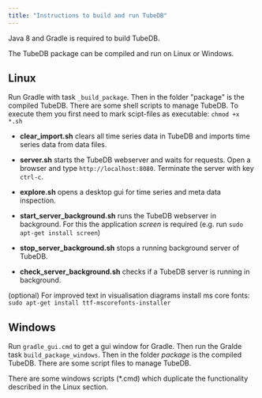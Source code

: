 ```yaml
---
title: "Instructions to build and run TubeDB"
---
```


Java 8 and Gradle is required to build TubeDB.

The TubeDB package can be compiled and run on Linux or Windows.

Linux
---

Run Gradle with task `_build_package`. Then in the folder "package" is the compiled TubeDB. There are some shell scripts to manage TubeDB. To execute them you first need to mark scipt-files as executable: `chmod +x *.sh`

* **clear_import.sh** clears all time series data in TubeDB and imports time series data from data files.

* **server.sh** starts the TubeDB webserver and waits for requests. Open a browser and type `http://localhost:8080`. Terminate the server with key `ctrl-c`. 

* **explore.sh** opens a desktop gui for time series and meta data inspection.

* **start_server_background.sh** runs the TubeDB webserver in background. For this the application *screen* is required (e.g. run `sudo apt-get install screen`)

* **stop_server_background.sh** stops a running background server of TubeDB.

* **check_server_background.sh** checks if a TubeDB server is running in background.

(optional) For improved text in visualisation diagrams install ms core fonts: `sudo apt-get install ttf-mscorefonts-installer` 


Windows
---

Run `gradle_gui.cmd` to get a gui window for Gradle. Then run the Gralde task `build_package_windows`. Then in the folder *package* is the compiled TubeDB. There are some script files to manage TubeDB.

There are some windows scripts (*.cmd) which duplicate the functionality described in the Linux section.